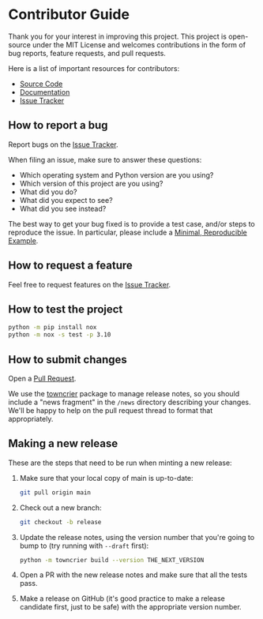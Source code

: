 # Contributor Guide

Thank you for your interest in improving this project. This project is
open-source under the MIT License and welcomes contributions in the form of bug
reports, feature requests, and pull requests.

Here is a list of important resources for contributors:

- [Source Code](https://github.com/dfm/tinygp)
- [Documentation](https://tinygp.readthedocs.io)
- [Issue Tracker](https://github.com/dfm/tinygp/issues)

## How to report a bug

Report bugs on the [Issue Tracker](https://github.com/dfm/tinygp/issues).

When filing an issue, make sure to answer these questions:

- Which operating system and Python version are you using?
- Which version of this project are you using?
- What did you do?
- What did you expect to see?
- What did you see instead?

The best way to get your bug fixed is to provide a test case, and/or steps to
reproduce the issue. In particular, please include a [Minimal, Reproducible
Example](https://stackoverflow.com/help/minimal-reproducible-example).

## How to request a feature

Feel free to request features on the [Issue
Tracker](https://github.com/dfm/tinygp/issues).

## How to test the project

```bash
python -m pip install nox
python -m nox -s test -p 3.10
```

## How to submit changes

Open a [Pull Request](https://github.com/dfm/tinygp/pulls).

We use the [towncrier](https://github.com/twisted/towncrier) package to manage
release notes, so you should include a "news fragment" in the `/news` directory
describing your changes. We'll be happy to help on the pull request thread to
format that appropriately.

## Making a new release

These are the steps that need to be run when minting a new release:

1. Make sure that your local copy of main is up-to-date:

   ```bash
   git pull origin main
   ```

2. Check out a new branch:

   ```bash
   git checkout -b release
   ```

3. Update the release notes, using the version number that you're going to bump
   to (try running with `--draft` first):

   ```bash
   python -m towncrier build --version THE_NEXT_VERSION
   ```

4. Open a PR with the new release notes and make sure that all the tests pass.
5. Make a release on GitHub (it's good practice to make a release candidate
   first, just to be safe) with the appropriate version number.

